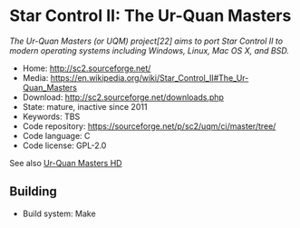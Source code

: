 # Star Control II: The Ur-Quan Masters

_The Ur-Quan Masters (or UQM) project[22] aims to port Star Control II to modern operating systems including Windows, Linux, Mac OS X, and BSD._

- Home: http://sc2.sourceforge.net/
- Media: https://en.wikipedia.org/wiki/Star_Control_II#The_Ur-Quan_Masters
- Download: http://sc2.sourceforge.net/downloads.php
- State: mature, inactive since 2011
- Keywords: TBS
- Code repository: https://sourceforge.net/p/sc2/uqm/ci/master/tree/
- Code language: C
- Code license: GPL-2.0

See also [Ur-Quan Masters HD](https://sourceforge.net/projects/urquanmastershd/)

## Building

- Build system: Make

